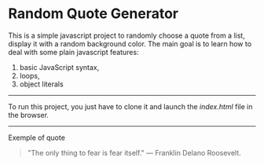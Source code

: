 # Random Quote Generator

This is a simple javascript project to randomly choose a quote from a list, display it with a random background color. 
The main goal is to learn how to deal with some plain javascript features:
1. basic JavaScript syntax,
2. loops,
3. object literals

---

To run this project, you just have to clone it and launch the <i>index.html</i> file  in the browser.

---

Exemple of quote
> "The only thing to fear is fear itself." — Franklin Delano Roosevelt.
